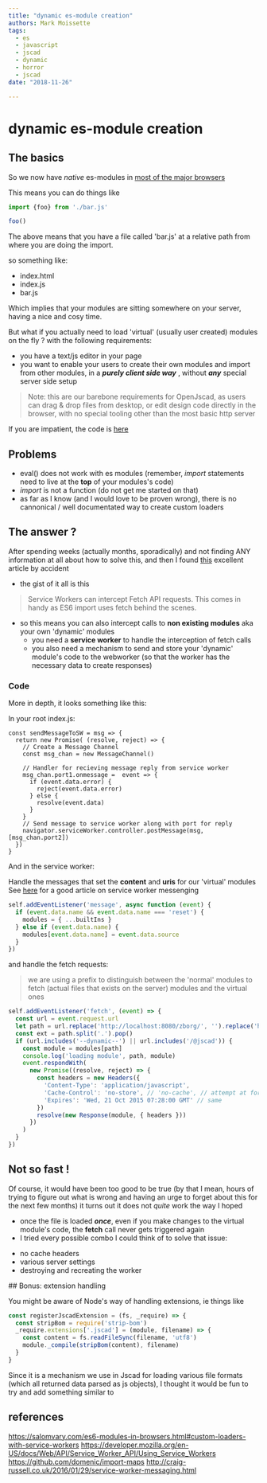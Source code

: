 ```yaml
---
title: "dynamic es-module creation"
authors: Mark Moissette
tags:
  - es
  - javascript
  - jscad
  - dynamic
  - horror
  - jscad
date: "2018-11-26"

---
```


# dynamic es-module creation

## The basics
So we now have *native* es-modules in [most of the major browsers](https://caniuse.com/#search=module)

This means you can do things like 

```javascript
import {foo} from './bar.js'

foo()

```

The above means that you have a file called 'bar.js' at a relative path from where you are doing the import.

so something like:

* index.html 
 * index.js
 * bar.js 

Which implies that your modules are sitting somewhere on your server, having a nice and cosy time.

But what if you actually need to load 'virtual' (usually user created) modules on the fly ? 
with the following requirements:
- you have a text/js editor in your page
- you want to enable your users to create their own modules and import from other modules, in a ***purely client side way*** , without ***any*** special server side setup

>Note: this are our barebone requirements for OpenJscad, as users can drag & drop files from desktop, or edit design code directly in the browser, with no special tooling other than the most basic http server

If you are impatient, the code is [here](./assets/code)

## Problems

- eval() does not work with es modules (remember, *import* statements need to live at the **top** of your modules's code)
- *import* is not a function (do not get me started on that)
- as far as I know (and I would love to be proven wrong), there is no cannonical / well documentated way to create custom loaders

## The answer ?

After spending weeks (actually months, sporadically) and not finding ANY information at all about how to solve this, and then I found [this](https://salomvary.com/es6-modules-in-browsers.html#custom-loaders-with-service-workers) excellent article by accident

- the gist of it all is this
> Service Workers can intercept Fetch API requests. This comes in handy as ES6 import uses fetch behind the scenes.
- so this means you can also intercept calls to **non existing modules** aka your own 'dynamic' modules
  * you need a **service worker** to handle the interception of fetch calls
  * you also need a mechanism to send and store your 'dynamic' module's code to the webworker (so that the worker has the necessary data to create responses)

### Code

More in depth, it looks something like this:

In your root index.js: 
```javascipt
const sendMessageToSW = msg => {
  return new Promise( (resolve, reject) => {
    // Create a Message Channel
    const msg_chan = new MessageChannel()

    // Handler for recieving message reply from service worker
    msg_chan.port1.onmessage =  event => {
      if (event.data.error) {
        reject(event.data.error)
      } else {
        resolve(event.data)
      }
    }
    // Send message to service worker along with port for reply
    navigator.serviceWorker.controller.postMessage(msg, [msg_chan.port2])
  })
}
```

And in the service worker:

Handle the messages that set the **content** and **uris** for our 'virtual' modules
See [here](http://craig-russell.co.uk/2016/01/29/service-worker-messaging.html) for a good
article on service worker messenging

```javascript
self.addEventListener('message', async function (event) {
  if (event.data.name && event.data.name === 'reset') {
    modules = { ...builtIns }
  } else if (event.data.name) {
    modules[event.data.name] = event.data.source
  }
})
```

and handle the fetch requests:
> we are using a prefix to distinguish between the 'normal' modules to fetch (actual files that exists on the server) modules and the virtual ones

```javascript
self.addEventListener('fetch', (event) => {
  const url = event.request.url
  let path = url.replace('http://localhost:8080/zborg/', '').replace('http://localhost:8080/', '')
  const ext = path.split('.').pop()
  if (url.includes('--dynamic--') || url.includes('/@jscad')) {
    const module = modules[path]
    console.log('loading module', path, module)
    event.respondWith(
      new Promise((resolve, reject) => {
        const headers = new Headers({
          'Content-Type': 'application/javascript',
          'Cache-Control': 'no-store', // 'no-cache', // attempt at forced invalidation
          'Expires': 'Wed, 21 Oct 2015 07:28:00 GMT' // same
        })
        resolve(new Response(module, { headers }))
      })
    )
  }
})

```

## Not so fast !

Of course, it would have been too good to be true (by that I mean, hours of trying to figure out what is wrong and having an urge to forget about this for the next few months)
it turns out it does not *quite* work the way I hoped
- once the file is loaded ***once***, even if you make changes to the virtual module's code, the **fetch** call never gets triggered again
- I tried every possible combo I could think of to solve that issue:
 * no cache headers
 * various server settings 
 * destroying and recreating the worker


## Bonus: extension handling

You might be aware of Node's way of handling extensions, ie things like

```javascript
const registerJscadExtension = (fs, _require) => {
  const stripBom = require('strip-bom')
  _require.extensions['.jscad'] = (module, filename) => {
    const content = fs.readFileSync(filename, 'utf8')
    module._compile(stripBom(content), filename)
  }
}
```

Since it is a mechanism we use in Jscad for loading various file formats (which all returned data parsed as js objects), I thought it would be fun to try and add something similar to 


## references
https://salomvary.com/es6-modules-in-browsers.html#custom-loaders-with-service-workers
https://developer.mozilla.org/en-US/docs/Web/API/Service_Worker_API/Using_Service_Workers
https://github.com/domenic/import-maps
http://craig-russell.co.uk/2016/01/29/service-worker-messaging.html